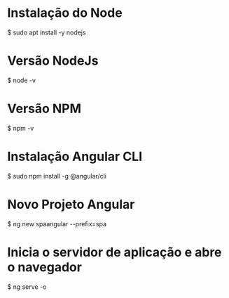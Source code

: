 # Instalação do Node
$ sudo apt install -y nodejs

# Versão NodeJs
$ node -v

# Versão NPM
$ npm -v

# Instalação Angular CLI
$ sudo npm install -g @angular/cli

# Novo Projeto Angular
$ ng new spaangular --prefix=spa

# Inicia o servidor de aplicação e abre o navegador
$ ng serve -o